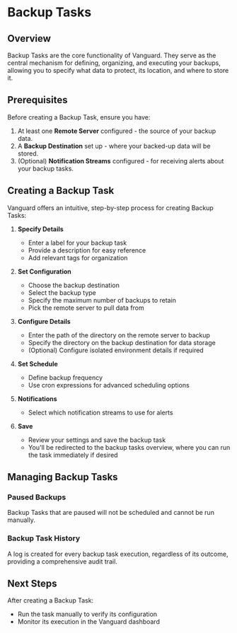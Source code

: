 # Backup Tasks

## Overview

Backup Tasks are the core functionality of Vanguard. They serve as the central mechanism for defining, organizing, and executing your backups, allowing you to specify what data to protect, its location, and where to store it.

## Prerequisites

Before creating a Backup Task, ensure you have:

1. At least one **Remote Server** configured - the source of your backup data.
2. A **Backup Destination** set up - where your backed-up data will be stored.
3. (Optional) **Notification Streams** configured - for receiving alerts about your backup tasks.

## Creating a Backup Task

Vanguard offers an intuitive, step-by-step process for creating Backup Tasks:

1. **Specify Details**
   - Enter a label for your backup task
   - Provide a description for easy reference
   - Add relevant tags for organization

2. **Set Configuration**
   - Choose the backup destination
   - Select the backup type
   - Specify the maximum number of backups to retain
   - Pick the remote server to pull data from

3. **Configure Details**
   - Enter the path of the directory on the remote server to backup
   - Specify the directory on the backup destination for data storage
   - (Optional) Configure isolated environment details if required

4. **Set Schedule**
   - Define backup frequency
   - Use cron expressions for advanced scheduling options

5. **Notifications**
   - Select which notification streams to use for alerts

6. **Save**
   - Review your settings and save the backup task
   - You'll be redirected to the backup tasks overview, where you can run the task immediately if desired

## Managing Backup Tasks

### Paused Backups
Backup Tasks that are paused will not be scheduled and cannot be run manually.

### Backup Task History
A log is created for every backup task execution, regardless of its outcome, providing a comprehensive audit trail.

## Next Steps

After creating a Backup Task:
- Run the task manually to verify its configuration
- Monitor its execution in the Vanguard dashboard
